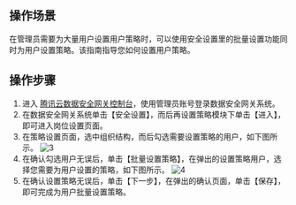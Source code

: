 ## 操作场景
在管理员需要为大量用户设置用户策略时，可以使用安全设置里的批量设置功能同时为用户设置策略。该指南指导您如何设置用户策略。

## 操作步骤

1. 进入 [腾讯云数据安全网关控制台](https://console.cloud.tencent.com/dasb)，使用管理员账号登录数据安全网关系统。
2. 在数据安全网关系统单击【安全设置】，而后再设置策略模块下单击【进入】，即可进入岗位设置页面。
3. 在策略设置页面，选中组织结构，而后勾选需要设置策略的用户，如下图所示。
![3](https://main.qcloudimg.com/raw/6fccdf62c2226c4b7798f27f589d569f.png)
4. 在确认勾选用户无误后，单击【批量设置策略】，在弹出的设置策略用户，选择您需要为用户设置的策略，如下图所示。
![4](https://main.qcloudimg.com/raw/35bbdcbb4d5e99f4899ff889ea556dc7.png)
5. 在确认设置策略无误后，单击【下一步】，在弹出的确认页面，单击【保存】，即可完成为用户批量设置策略。
